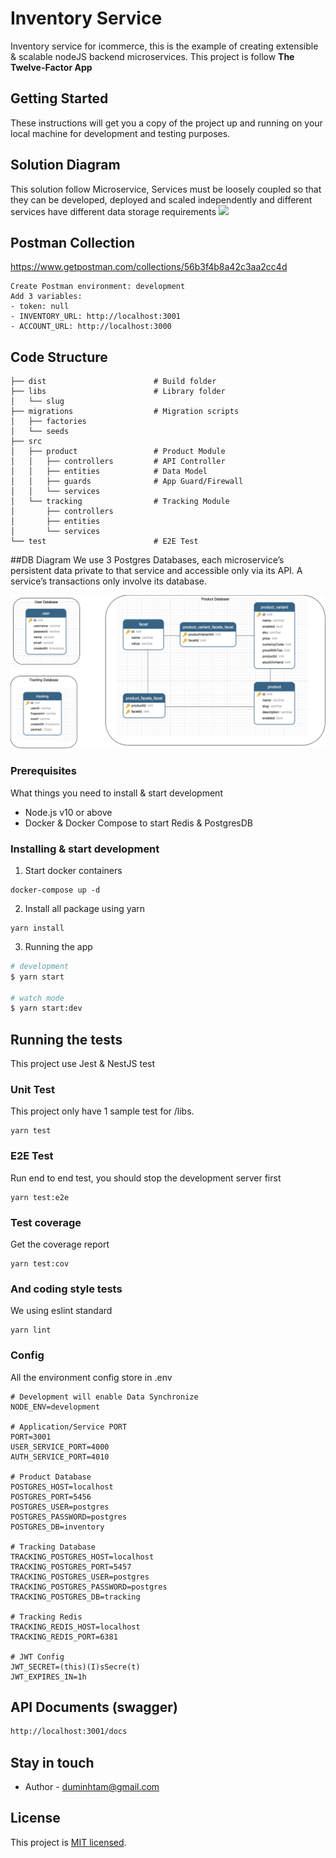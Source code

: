 # Inventory Service
Inventory service for icommerce, this is the example of creating extensible & scalable nodeJS backend microservices. This project is follow **The Twelve-Factor App**
  

## Getting Started

These instructions will get you a copy of the project up and running on your local machine for development and testing purposes.

## Solution Diagram
This solution follow Microservice, Services must be loosely coupled so that they can be developed, deployed and scaled independently and different services have different data storage requirements
![](https://i.imgur.com/C4LF3v8.png)

## Postman Collection
https://www.getpostman.com/collections/56b3f4b8a42c3aa2cc4d

```
Create Postman environment: development
Add 3 variables: 
- token: null
- INVENTORY_URL: http://localhost:3001
- ACCOUNT_URL: http://localhost:3000
```

## Code Structure
```
├── dist						# Build folder
├── libs						# Library folder
│   └── slug
├── migrations					# Migration scripts
│   ├── factories
│   └── seeds
├── src
│   ├── product					# Product Module
│   │   ├── controllers			# API Controller
│   │   ├── entities			# Data Model
│   │   ├── guards				# App Guard/Firewall
│   │   └── services
│   └── tracking				# Tracking Module
│       ├── controllers
│       ├── entities
│       └── services
└── test						# E2E Test

```

##DB Diagram
We use 3 Postgres Databases, each microservice’s persistent data private to that service and accessible only via its API. A service’s transactions only involve its database.

![](https://github.com/duminhtam/icommerce-inventory/blob/master/README/DB/merged.png?raw=true)


### Prerequisites

What things you need to install & start development

* Node.js v10 or above
* Docker & Docker Compose to start Redis & PostgresDB

### Installing & start development

1. Start docker containers

```
docker-compose up -d
```
2. Install all package using yarn

```
yarn install
```
3. Running the app

```bash
# development
$ yarn start

# watch mode
$ yarn start:dev
```

## Running the tests

This project use Jest & NestJS test

### Unit Test

This project only have 1 sample test for /libs.
 

```
yarn test
```
### E2E Test

Run end to end test, you should stop the development server first

```
yarn test:e2e
```

### Test coverage

Get the coverage report

```
yarn test:cov
```

### And coding style tests

We using eslint standard

```
yarn lint
```

### Config
All the environment config store in .env

```dotenv
# Development will enable Data Synchronize
NODE_ENV=development

# Application/Service PORT
PORT=3001
USER_SERVICE_PORT=4000
AUTH_SERVICE_PORT=4010

# Product Database
POSTGRES_HOST=localhost
POSTGRES_PORT=5456
POSTGRES_USER=postgres
POSTGRES_PASSWORD=postgres
POSTGRES_DB=inventory

# Tracking Database
TRACKING_POSTGRES_HOST=localhost
TRACKING_POSTGRES_PORT=5457
TRACKING_POSTGRES_USER=postgres
TRACKING_POSTGRES_PASSWORD=postgres
TRACKING_POSTGRES_DB=tracking

# Tracking Redis
TRACKING_REDIS_HOST=localhost
TRACKING_REDIS_PORT=6381

# JWT Config
JWT_SECRET=(this)(I)sSecre(t)
JWT_EXPIRES_IN=1h

```
## API Documents (swagger)

```bash
http://localhost:3001/docs
```

## Stay in touch

- Author - duminhtam@gmail.com

## License

This project is [MIT licensed](LICENSE).
